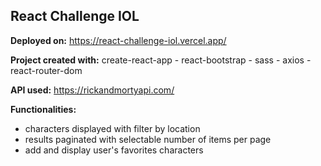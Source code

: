 ## React Challenge IOL

**Deployed on:** https://react-challenge-iol.vercel.app/

**Project created with:** create-react-app - react-bootstrap - sass - axios - react-router-dom

**API used:** https://rickandmortyapi.com/

**Functionalities:** 

- characters displayed with filter by location
- results paginated with selectable number of items per page
- add and display user's favorites characters
